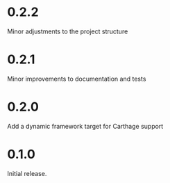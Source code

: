 # 0.2.2
Minor adjustments to the project structure

# 0.2.1
Minor improvements to documentation and tests

# 0.2.0
Add a dynamic framework target for Carthage support

# 0.1.0
Initial release.